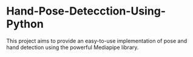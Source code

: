 # Hand-Pose-Detecction-Using-Python
This project aims to provide an easy-to-use implementation of pose and hand detection using the powerful Mediapipe library.
